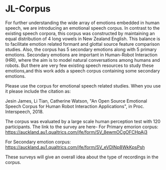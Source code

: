 # JL-Corpus
For further understanding the wide array of emotions embedded in human speech, we are introducing an emotional speech corpus. In contrast to the existing speech corpora, this corpus was constructed by maintaining an equal distribution of 4 long vowels in New Zealand English. This balance is to facilitate emotion related formant and glottal source feature comparison studies.  Also, the corpus has 5 secondary emotions along with 5 primary emotions.  Secondary emotions are important in  Human-Robot Interaction (HRI), where the aim is to model natural conversations among humans and robots. But there are very few existing speech resources to study these emotions,and this work adds a speech corpus containing some secondary emotions. 

Please use the corpus for emotional speech related studies. When you use it please include the citation as:

Jesin James, Li Tian, Catherine Watson,  "An Open Source Emotional Speech Corpus for Human Robot Interaction Applications", in Proc. Interspeech, 2018.

The corpus was evaluated by a large scale human perception test with 120 participants. The link to the survey are here-
For Primary emorion corpus:
https://auckland.au1.qualtrics.com/jfe/form/SV_8ewmOCgOFCHpAj3

For Secondary emotion corpus:
https://auckland.au1.qualtrics.com/jfe/form/SV_eVDINp8WkKpsPsh

These surveys will give an overall idea about the type of recordings in the corpus.
